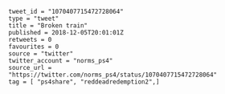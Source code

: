 ```
tweet_id = "1070407715472728064"
type = "tweet"
title = "Broken train"
published = 2018-12-05T20:01:01Z
retweets = 0
favourites = 0
source = "twitter"
twitter_account = "norms_ps4"
source_url = "https://twitter.com/norms_ps4/status/1070407715472728064"
tag = [ "ps4share", "reddeadredemption2",]
```

<p class='image'><img src='http://mnf.m17s.net/2018/12/05/DtraJG-W4AcsdHz.jpg' alt=''></p>

